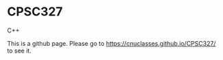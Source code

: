 # CPSC327
C++

This is a github page.  Please go to https://cnuclasses.github.io/CPSC327/ to see it.
